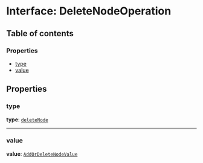 # Interface: DeleteNodeOperation

## Table of contents

### Properties

* [type](/auto-docs/fixed-layout-editor/interfaces/DeleteNodeOperation.md#type)
* [value](/auto-docs/fixed-layout-editor/interfaces/DeleteNodeOperation.md#value)

## Properties

### type

**type**: [`deleteNode`](/auto-docs/fixed-layout-editor/enums/OperationType.md#deletenode)

***

### value

**value**: [`AddOrDeleteNodeValue`](/auto-docs/fixed-layout-editor/interfaces/AddOrDeleteNodeValue.md)
